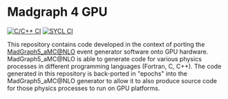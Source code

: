 # Madgraph 4 GPU

[![C/C++ CI](https://github.com/Jooorgen/madgraph4gpu/actions/workflows/c-cpp.yml/badge.svg)](https://github.com/Jooorgen/madgraph4gpu/actions/workflows/c-cpp.yml) [![SYCL CI](https://github.com/Jooorgen/madgraph4gpu/actions/workflows/sycl.yml/badge.svg)](https://github.com/Jooorgen/madgraph4gpu/actions/workflows/sycl.yml) 

This repository contains code developed in the context of porting the [MadGraph5_aMC@NLO](https://cp3.irmp.ucl.ac.be/projects/madgraph/) event generator software onto GPU hardware. MadGraph5_aMC@NLO is able to generate code for various physics processes in different programming languages (Fortran, C, C++). The code generated in this repository is back-ported in "epochs" into the MadGraph5_aMC@NLO generator to allow it to also produce source code for those physics processes to run on GPU platforms. 



